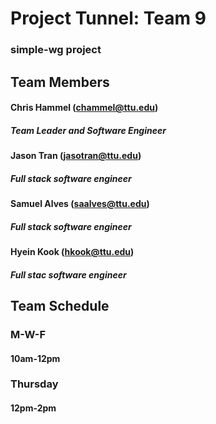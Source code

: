 # Project Tunnel: Team 9
### simple-wg project

## Team Members

#### Chris Hammel (chammel@ttu.edu)
##### Team Leader and Software Engineer

#### Jason Tran (jasotran@ttu.edu)
##### Full stack software engineer

#### Samuel Alves (saalves@ttu.edu)
##### Full stack software engineer

#### Hyein Kook (hkook@ttu.edu)
##### Full stac software engineer

## Team Schedule

### M-W-F
#### 10am-12pm

### Thursday
#### 12pm-2pm
